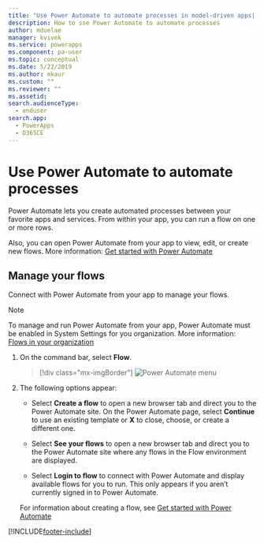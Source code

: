 ```yaml
---
title: "Use Power Automate to automate processes in model-driven apps| MicrosoftDocs"
description: How to sse Power Automate to automate processes
author: mduelae
manager: kvivek
ms.service: powerapps
ms.component: pa-user
ms.topic: conceptual
ms.date: 5/22/2019
ms.author: mkaur
ms.custom: ""
ms.reviewer: ""
ms.assetid: 
search.audienceType: 
  - enduser
search.app: 
  - PowerApps
  - D365CE
---
```

# Use Power Automate to automate processes

Power Automate lets you create automated processes between your favorite apps and services. From within your app, you can run a flow on one or more rows. 

Also, you can open Power Automate from your app to view, edit, or create new flows.  More information: [Get started with Power Automate](https://docs.microsoft.com/flow/getting-started)

## Manage your flows 
Connect with Power Automate from your app to manage your flows.
  
> [!NOTE]
> To manage and run Power Automate from your app, Power Automate must be enabled in System Settings for you organization. More information:  [Flows in your organization](https://docs.microsoft.com/flow/organization-q-and-a) 
  
1. On the command bar, select **Flow**.  
  
   > [!div class="mx-imgBorder"]
   > ![Power Automate menu](media/flow.png "Power Automate menu") 
  
2. The following options appear:  
  
   -   Select **Create a flow** to open a new browser tab and direct you to the Power Automate site. On the Power Automate page, select **Continue** to use an existing template or **X** to close, choose, or create a different one.  
  
   -   Select **See your flows** to open a new browser tab and direct you to the Power Automate site where any flows in the Flow environment are displayed.  
  
   -   Select **Login to flow** to connect with Power Automate and display available flows for you to run. This only appears if you aren’t currently signed in to Power Automate.   

    For information about creating a flow, see [Get started with Power Automate](https://docs.microsoft.com/powerapps/maker/canvas-apps/using-logic-flows#create-a-flow)  
    
 
    
  


[!INCLUDE[footer-include](../includes/footer-banner.md)]